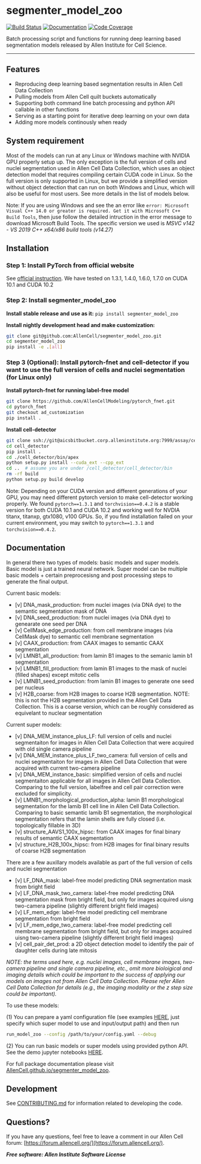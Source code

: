 # segmenter_model_zoo

[![Build Status](https://github.com/AllenCell/segmenter_model_zoo/workflows/Build%20Master/badge.svg)](https://github.com/AllenCell/segmenter_model_zoo/actions)
[![Documentation](https://github.com/AllenCell/segmenter_model_zoo/workflows/Documentation/badge.svg)](https://AllenCell.github.io/segmenter_model_zoo)
[![Code Coverage](https://codecov.io/gh/AllenCell/segmenter_model_zoo/branch/main/graph/badge.svg)](https://codecov.io/gh/AllenCell/segmenter_model_zoo)

Batch processing script and functions for running deep learning based segmentation models released by Allen Institute for Cell Science. 

---

## Features
* Reproducing deep learning based segmentation results in Allen Cell Data Collection
* Pulling models from Allen Cell quilt buckets automatically
* Supporting both command line batch processing and python API callable in other functions
* Serving as a starting point for iterative deep learning on your own data
* Adding more models continously when ready

## System requirement

Most of the models can run at any Linux or Windows machine with NVIDIA GPU properly
setup up. The only exception is the full version of cells and nuclei segmentation used
in Allen Cell Data Collection, which uses an object detection model that requires 
compiling certain CUDA code in Linux. So the full version is only supported in Linux, but 
we provide a simplified version without object detection that can run on both Windows and Linux, which will also be useful for most users. See more details in the list of models below.

Note: If you are using Windows and see the an error like `error: Microsoft Visual C++ 14.0 or greater is required. Get it with Microsoft C++ Build Tools`, then juse follow the detailed intruction in the error message to download Microsoft Build Tools. The specific version we used is *MSVC v142 - VS 2019 C++ x64/x86 build tools (v14.27)*

## Installation

### Step 1: Install PyTorch from official website

See [official instruction](https://pytorch.org/get-started/locally/). We have tested on 1.3.1, 1.4.0, 1.6.0, 1.7.0 on CUDA 10.1 and CUDA 10.2

### Step 2: Install segmenter_model_zoo

**Install stable release and use as it:** 
`pip install segmenter_model_zoo`<br>

**Install nightly development head and make customization:**

```bash
git clone git@github.com:AllenCell/segmenter_model_zoo.git
cd segmenter_model_zoo
pip install -e .[all]
```

### Step 3 (Optional): Install pytorch-fnet and cell-detector if you want to use the full version of cells and nuclei segmentation (for Linux only)

**Install pytorch-fnet for running label-free model**
```bash
git clone https://github.com/AllenCellModeling/pytorch_fnet.git
cd pytorch_fnet
git checkout ad_customization
pip install .
```

**Install cell-detector**

```bash
git clone ssh://git@aicsbitbucket.corp.alleninstitute.org:7999/assay/cell_detector.git
cd cell_detector
pip install .
cd ./cell_detector/bin/apex
python setup.py install --cuda_ext --cpp_ext
cd ..  # assume you are under /cell_detector/cell_detector/bin
rm -rf build
python setup.py build develop
```

Note: Depending on your CUDA version and different generations of your GPU, you may need different pytorch version to make cell-detector working properly. We found `pytorch==1.3.1` and `torchvision==0.4.2` is a stable version for both CUDA 10.1 and CUDA 10.2 and working well for NVDIA titanx, titanxp, gtx1080, v100 GPUs. So, if you find installation failed on your current environment, you may switch to `pytorch==1.3.1` and `torchvision==0.4.2`.

## Documentation

In general there two types of models: basic models and super models. Basic model is just a trained neural network. Super model can be multiple basic models + certain preprocesisng and post processing steps to generate the final output.

Current basic models:

* [v] DNA_mask_production: from nuclei images (via DNA dye) to the semantic segmentation mask of DNA
* [v] DNA_seed_production: from nuclei images (via DNA dye) to genearate one seed per DNA
* [v] CellMask_edge_production: from cell membrane images (via CellMask dye) to semantic cell membrane segmentation
* [v] CAAX_production: from CAAX images to semantic CAAX segmentation
* [v] LMNB1_all_production: from lamin B1 images to the semanic lamin b1 segmentation
* [v] LMNB1_fill_production: from lamin B1 images to the mask of nuclei (filled shapes) except mitotic cells
* [v] LMNB1_seed_production: from lamin B1 images to generate one seed per nucleus
* [v] H2B_coarse: from H2B images to coarse H2B segmentation. NOTE: this is not the H2B segmentation provided in the 
      Allen Cell Data Collection. This is a coarse version, which can be roughly considered as equivelant to nuclear
      segmentation

Current super models:

* [v] DNA_MEM_instance_plus_LF: full version of cells and nuclei segmentaiton for images in Allen Cell Data Collection that 
      were acquired with old single camera pipeline
* [v] DNA_MEM_instance_plus_LF_two_camera: full version of cells and nuclei segmentaiton for images in Allen Cell Data Collection that 
      were acquired with current two-camera pipeline
* [v] DNA_MEM_instance_basic: simplified version of cells and nuclei segmentaiton applicable for all images in Allen Cell Data 
      Collection. Comparing to the full version, labelfree and cell pair correction were excluded for simplicity.
* [v] LMNB1_morphological_production_alpha: lamin B1 morphological segmentation for the lamib B1 cell line in Allen Cell Data 
      Collection. Comparing to basic semantic lamib B1 segmentation, the morphological segmentation refers that the lamin shells are fully closed 
      (i.e. topologically fillable in 3D)
* [v] structure_AAVS1_100x_hipsc: from CAAX images for final binary results of semantic CAAX segmentation
* [v] structure_H2B_100x_hipsc: from H2B images for final binary results of coarse H2B segmentation

There are a few auxillary models available as part of the full version of cells and nuclei segmentation
* [v] LF_DNA_mask: label-free model predicting DNA segmentation mask from bright field
* [v] LF_DNA_mask_two_camera: label-free model predicting DNA segmentation mask from bright field, but only for images acquired uisng two-camera pipeline (slightly different bright field images)
* [v] LF_mem_edge: label-free model predicting cell membrane segmentation from bright field
* [v] LF_mem_edge_two_camera: label-free model predicting cell membrane segmentation from bright field, but only for images acquired uisng two-camera pipeline (slightly different bright field images)
* [v] cell_pair_det_prod: a 2D object detection model to identify the pair of daughter cells during late mitosis


*NOTE: the terms used here, e.g. nuclei images, cell membrane images, two-camera pipeline and single camera pipeline, etc., omit more bioloigical and imaging details which could be important to the success of applying our models on images not from Allen Cell Data Collection. Please refer Allen Cell Data Collection for details (e.g., the imaging modality or the z step size could be important).*

To use these models:

(1) You can prepare a yaml configuration file (see examples [HERE](https://github.com/AllenCell/segmenter_model_zoo/tree/main/config_examples), just specify which super model to use and input/output path) and then run
```bash
run_model_zoo --config /path/to/your/config.yaml --debug
```

(2) You can run basic models or super models using provided python API. See the demo jupyter notebooks [HERE](https://github.com/AllenCell/segmenter_model_zoo/tree/main/playbooks).

For full package documentation please visit [AllenCell.github.io/segmenter_model_zoo](https://AllenCell.github.io/segmenter_model_zoo).

## Development
See [CONTRIBUTING.md](CONTRIBUTING.md) for information related to developing the code.

## Questions?

If you have any questions, feel free to leave a comment in our Allen Cell forum: [https://forum.allencell.org/](https://forum.allencell.org/). 

***Free software: Allen Institute Software License***

